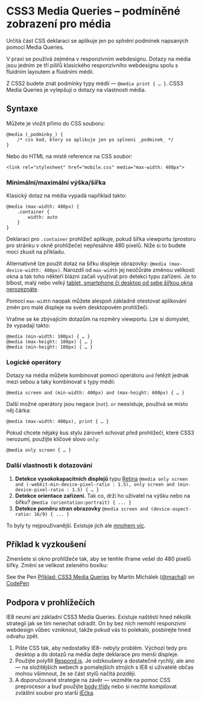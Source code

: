 CSS3 Media Queries – podmíněné zobrazení pro média
==================================================

Určitá část CSS deklarací se aplikuje jen po splnění podmínek napsaných pomocí Media Queries.

V praxi se používá zejména v responzivním webdesignu. Dotazy na média jsou jedním ze tří pilířů klasického responzivního webdesignu spolu s fluidním layoutem a fluidními médii.

Z CSS2 budete znát podmínky typy médií — `@media print { … }`. CSS3 Media Queries je vylepšují o dotazy na vlastnosti média.


Syntaxe
-------

Můžete je vložit přímo do CSS souboru:

	@media (_podminky_) {
		/* css kod, ktery se aplikuje jen po splneni _podminek_ */
	}

Nebo do HTML na místě reference na CSS soubor:

	<link rel="stylesheet" href="mobile.css" media="max-width: 480px">

### Minimální/maximální výška/šířka

Klasický dotaz na média vypadá například takto:

	@media (max-width: 480px) {
		.container {
			width: auto
		}
	}

Deklaraci pro `.container` prohlížeč aplikuje, pokud šířka viewportu (prostoru pro stránku v okně prohlížeče) nepřesáhne 480 pixelů. Níže si to budete moci zkusit na příkladu.

Alternativně lze použít dotaz na šířku displeje obrazovky: `@media (max-device-width: 480px)`. Narozdíl od `max-width` jej neočůráte změnou velikosti okna a tak toho někteří blázni začali využívat pro detekci typu zařízení. Je to blbost, malý nebo velký [tablet, smartphone či desktop od sebe šířkou okna nerozeznáte](http://kratce.vzhurudolu.cz/post/46416507703/jake-breakpointy-zvolit-v-responzivnim-webdesignu).

Pomocí `max-width` naopak můžete alespoň základně otestovat aplikování změn pro malé displeje na svém desktopovém prohlížeči.

Vraťme se ke zbývajícím dotazům na rozměry viewportu. Lze si domyslet, že vypadají takto:

	@media (min-width: 100px) { … }
	@media (max-height: 100px) { … }
	@media (min-height: 100px) { … }

### Logické operátory

Dotazy na média můžete kombinovat pomocí operátoru `and` řetězit jednak mezi sebou a taky kombinovat s typy médií:

	@media screen and (min-width: 400px) and (max-height: 600px) { … }

Další možné operátory jsou negace (`not`). `or` neexistuje, používá se místo něj čárka:

	@media (max-width: 400px), print { … }

Pokud chcete nějaký kus stylu zároveň schovat před prohlížečí, které CSS3 nerozumí, použíjte klíčové slovo `only`:

	@media only screen { … }

### Další vlastnosti k dotazování

1. **Detekce vysokokapacitních displejů** typu [Retina](http://www.slideshare.net/machal/retina-displeje-pro-webdesignry)
	`@media only screen and (-webkit-min-device-pixel-ratio : 1.5), only screen and (min-device-pixel-ratio : 1.5) { … }`
2. **Detekce orientace zařízení.** Tak co, drží ho uživatel na výšku nebo na šířku?
`@media (orientation:portrait) { ... }`
3. **Detekce poměru stran obrazovky**
`@media screen and (device-aspect-ratio: 16/9) { ... }`

To byly ty nejpoužívanější. Existuje jich ale [mnohem víc](http://www.opera.com/docs/specs/presto26/css/mediaqueries/).


Příklad k vyzkoušení
--------------------

Zmenšete si okno prohlížeče tak, aby se tenhle iframe vešel do 480 pixelů šířky. Změní se velikost zeleného boxíku:

<p data-height="218" data-theme-id="502" data-slug-hash="aCBAr" data-user="machal" data-default-tab="result" class='codepen'>See the Pen <a href='http://codepen.io/machal/pen/aCBAr'>Příklad: CSS3 Media Queries</a> by Martin Michálek (<a href='http://codepen.io/machal'>@machal</a>) on <a href='http://codepen.io'>CodePen</a></p>
<script async src="http://codepen.io/assets/embed/ei.js"></script>


Podpora v prohlížečích
----------------------

IE8 neumí ani základní CSS3 Media Queries. Existuje naštěstí hned několik strategií jak se tím nenechat odradit. On by bez nich nemohl responzivní webdesign vůbec vzniknout, takže pokud vás to polekalo, posbírejte hned odvahu zpět.

1. Pište CSS tak, aby nedostatky IE8- nebyly problém. Výchozí tedy pro desktop a do dotazů na média dejte deklarace pro menší displeje.
2. Použijte polyfill [Respond.js](https://github.com/scottjehl/Respond). Je odzkoušený a dostatečně rychlý, ale ano — na složitějších webech a pomalejších strojích s IE8 si uživatelé občas mohou všimnout, že se část stylů načítá později.
3. A doporučované strategie na závěr — vezměte na pomoc CSS preprocesor a buď použijte [body třídy](http://kratce.vzhurudolu.cz/post/49758753713/responzivni-mobile-first-s-pomoci-body-trid) nebo si nechte kompilovat zvláštní soubor pro starší [IÉčka](http://kratce.vzhurudolu.cz/post/42187934506/mobile-first-css).
